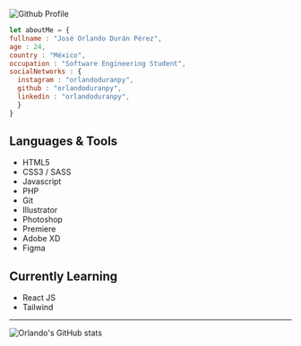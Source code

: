 ![Github Profile](https://user-images.githubusercontent.com/57104916/223331621-528bd546-93c7-47ef-96b7-eb62e657c14d.png)

``` javascript
let aboutMe = {
fullname : "José Orlando Durán Pérez",
age : 24,
country : "México",
occupation : "Software Engineering Student",
socialNetworks : {
  instagram : "orlandoduranpy",
  github : "orlandoduranpy",
  linkedin : "orlandoduranpy",
  }
}

```

## Languages & Tools
* HTML5
* CSS3 / SASS
* Javascript
* PHP
* Git
* Illustrator
* Photoshop
* Premiere
* Adobe XD
* Figma

## Currently Learning
* React JS
* Tailwind

---

![Orlando's GitHub stats](https://github-readme-stats.vercel.app/api?username=orlandoduranpy&show_icons=true&theme=github_dark)


